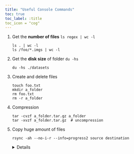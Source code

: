 ```yaml
---
title: "Useful Console Commands"
toc: true
toc_label: :title
toc_icon = "cog" 
---
```


1. Get the **number of files** ``ls regex | wc -l``

   ```shell
   ls . | wc -l
   ls /foo/*.imgs | wc -l
   ```
  
2. Get the **disk size** of folder ``du -hs``

   ```shell
   du -hs ./datasets
   ```
3. Create and delete files

   ```shell
   touch foo.txt
   mkdir a_folder
   rm foo.txt
   rm -r a_folder
   ```
4. Compression

   ```shell
   tar -cvzf a_folder.tar.gz a_folder
   tar -xvzf a_folder.tar.gz  # uncompression
   ```
5. Copy huge amount of files

   ```shell
   rsync -ah --no-i-r --info=progress2 source destination
   ```
   <details>
   
   ``-a``: keep file information, including owners, permissions, etc. \
   ``-h``: make output human-readable. \
   ``--no-i-r``: scan files before copying, rather than at the same time. Faster when lots of files. \
   ``--info=progress2``: display a progress bar. \
   ``--dry-run``: perform a trial run that doesn’t make any changes (and produces mostly the same output as a real run). \
   ``source`` and ``destination``: the source file/folder and destination folder. \
   ``source/``: If a trailing slash added, the **content** in ``source`` will be copied into the ``destination``. So if ``destination`` doesn't exist or is empty, this works like a combination of copy and rename.
   
   </details>
